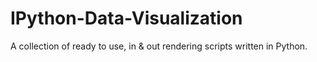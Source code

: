 # IPython-Data-Visualization


A collection of ready to use, in & out rendering scripts written in Python.
 

